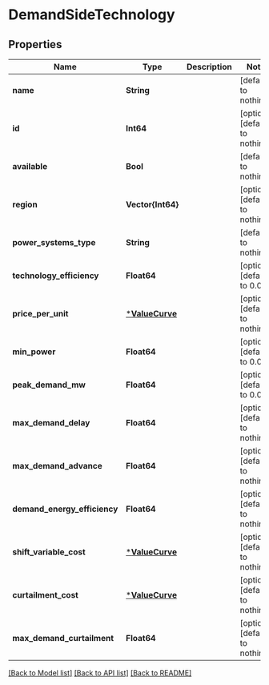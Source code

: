 # DemandSideTechnology


## Properties
Name | Type | Description | Notes
------------ | ------------- | ------------- | -------------
**name** | **String** |  | [default to nothing]
**id** | **Int64** |  | [optional] [default to nothing]
**available** | **Bool** |  | [default to nothing]
**region** | **Vector{Int64}** |  | [optional] [default to nothing]
**power_systems_type** | **String** |  | [default to nothing]
**technology_efficiency** | **Float64** |  | [optional] [default to 0.0]
**price_per_unit** | [***ValueCurve**](ValueCurve.md) |  | [optional] [default to nothing]
**min_power** | **Float64** |  | [optional] [default to 0.0]
**peak_demand_mw** | **Float64** |  | [optional] [default to 0.0]
**max_demand_delay** | **Float64** |  | [optional] [default to nothing]
**max_demand_advance** | **Float64** |  | [optional] [default to nothing]
**demand_energy_efficiency** | **Float64** |  | [optional] [default to nothing]
**shift_variable_cost** | [***ValueCurve**](ValueCurve.md) |  | [optional] [default to nothing]
**curtailment_cost** | [***ValueCurve**](ValueCurve.md) |  | [optional] [default to nothing]
**max_demand_curtailment** | **Float64** |  | [optional] [default to nothing]


[[Back to Model list]](../README.md#models) [[Back to API list]](../README.md#api-endpoints) [[Back to README]](../README.md)


